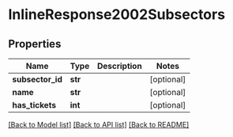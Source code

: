 # InlineResponse2002Subsectors

## Properties
Name | Type | Description | Notes
------------ | ------------- | ------------- | -------------
**subsector_id** | **str** |  | [optional] 
**name** | **str** |  | [optional] 
**has_tickets** | **int** |  | [optional] 

[[Back to Model list]](../README.md#documentation-for-models) [[Back to API list]](../README.md#documentation-for-api-endpoints) [[Back to README]](../README.md)


